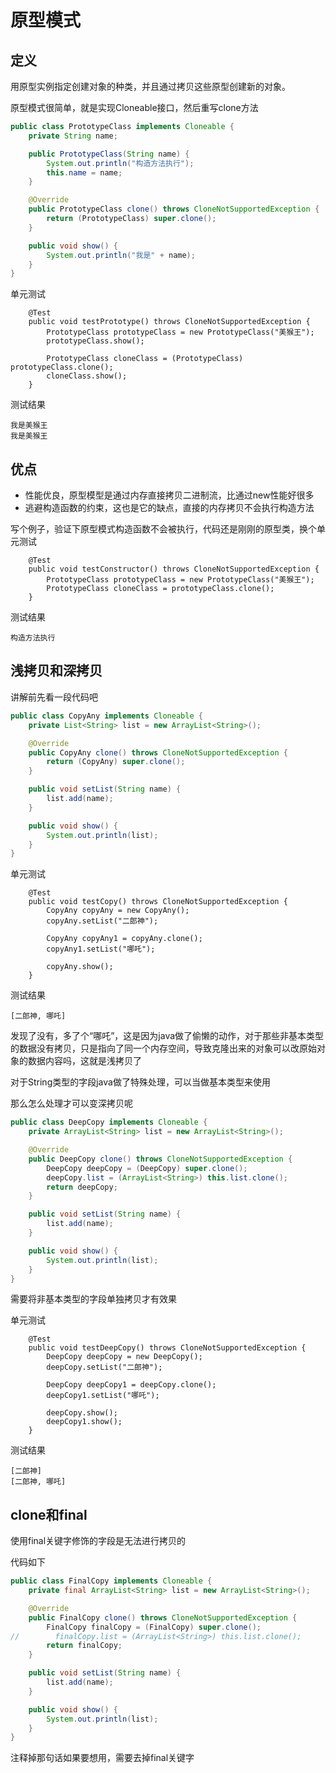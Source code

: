 # 原型模式
## 定义
用原型实例指定创建对象的种类，并且通过拷贝这些原型创建新的对象。

原型模式很简单，就是实现Cloneable接口，然后重写clone方法
```java
public class PrototypeClass implements Cloneable {
    private String name;

    public PrototypeClass(String name) {
        System.out.println("构造方法执行");
        this.name = name;
    }

    @Override
    public PrototypeClass clone() throws CloneNotSupportedException {
        return (PrototypeClass) super.clone();
    }

    public void show() {
        System.out.println("我是" + name);
    }
}
```
单元测试
```
    @Test
    public void testPrototype() throws CloneNotSupportedException {
        PrototypeClass prototypeClass = new PrototypeClass("美猴王");
        prototypeClass.show();

        PrototypeClass cloneClass = (PrototypeClass) prototypeClass.clone();
        cloneClass.show();
    }
```
测试结果
```
我是美猴王
我是美猴王
```
## 优点
* 性能优良，原型模型是通过内存直接拷贝二进制流，比通过new性能好很多
* 逃避构造函数的约束，这也是它的缺点，直接的内存拷贝不会执行构造方法

写个例子，验证下原型模式构造函数不会被执行，代码还是刚刚的原型类，换个单元测试
```
    @Test
    public void testConstructor() throws CloneNotSupportedException {
        PrototypeClass prototypeClass = new PrototypeClass("美猴王");
        PrototypeClass cloneClass = prototypeClass.clone();
    }
```
测试结果
```
构造方法执行
```
## 浅拷贝和深拷贝
讲解前先看一段代码吧
```java
public class CopyAny implements Cloneable {
    private List<String> list = new ArrayList<String>();

    @Override
    public CopyAny clone() throws CloneNotSupportedException {
        return (CopyAny) super.clone();
    }

    public void setList(String name) {
        list.add(name);
    }

    public void show() {
        System.out.println(list);
    }
}
```
单元测试
```
    @Test
    public void testCopy() throws CloneNotSupportedException {
        CopyAny copyAny = new CopyAny();
        copyAny.setList("二郎神");

        CopyAny copyAny1 = copyAny.clone();
        copyAny1.setList("哪吒");

        copyAny.show();
    }
```
测试结果
```
[二郎神, 哪吒]
```
发现了没有，多了个“哪吒”，这是因为java做了偷懒的动作，对于那些非基本类型的数据没有拷贝，只是指向了同一个内存空间，导致克隆出来的对象可以改原始对象的数据内容吗，这就是浅拷贝了

对于String类型的字段java做了特殊处理，可以当做基本类型来使用

那么怎么处理才可以变深拷贝呢
```java
public class DeepCopy implements Cloneable {
    private ArrayList<String> list = new ArrayList<String>();

    @Override
    public DeepCopy clone() throws CloneNotSupportedException {
        DeepCopy deepCopy = (DeepCopy) super.clone();
        deepCopy.list = (ArrayList<String>) this.list.clone();
        return deepCopy;
    }

    public void setList(String name) {
        list.add(name);
    }

    public void show() {
        System.out.println(list);
    }
}
```
需要将非基本类型的字段单独拷贝才有效果

单元测试
```
    @Test
    public void testDeepCopy() throws CloneNotSupportedException {
        DeepCopy deepCopy = new DeepCopy();
        deepCopy.setList("二郎神");

        DeepCopy deepCopy1 = deepCopy.clone();
        deepCopy1.setList("哪吒");

        deepCopy.show();
        deepCopy1.show();
    }
```
测试结果
```
[二郎神]
[二郎神, 哪吒]
```
## clone和final
使用final关键字修饰的字段是无法进行拷贝的

代码如下

```java
public class FinalCopy implements Cloneable {
    private final ArrayList<String> list = new ArrayList<String>();

    @Override
    public FinalCopy clone() throws CloneNotSupportedException {
        FinalCopy finalCopy = (FinalCopy) super.clone();
//        finalCopy.list = (ArrayList<String>) this.list.clone();
        return finalCopy;
    }

    public void setList(String name) {
        list.add(name);
    }

    public void show() {
        System.out.println(list);
    }
}
```
注释掉那句话如果要想用，需要去掉final关键字